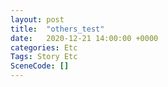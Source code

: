 ```yaml
---
layout: post
title:  "others_test"
date:   2020-12-21 14:00:00 +0000
categories: Etc
Tags: Story Etc
SceneCode: []
---
```

